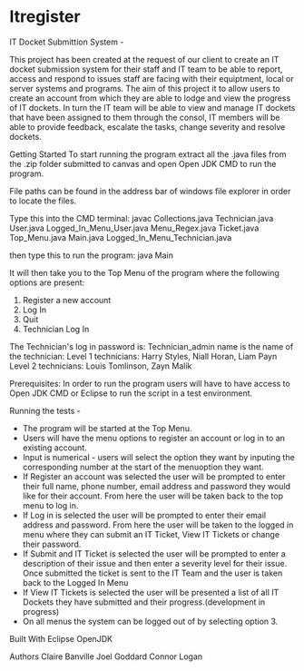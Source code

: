 # Itregister
IT Docket Submittion System -

This project has been created at the request of our client to create an IT docket submission system for their staff and IT team to be able to report, access and respond to issues staff are facing with their equiptment, local or server systems and programs. The aim of this project it to allow users to create an account from which they are able to lodge and view the progress of IT dockets. In turn the IT team will be able to view and manage IT dockets that have been assigned to them through the consol, IT members will be able to provide feedback, escalate the tasks, change severity and resolve dockets. 

Getting Started
To start running the program extract all the .java files from the .zip folder submitted to canvas and open Open JDK CMD to run the program. 

File paths can be found in the address bar of windows file explorer in order to locate the files.

Type this into the CMD terminal:
javac Collections.java Technician.java User.java Logged_In_Menu_User.java Menu_Regex.java Ticket.java Top_Menu.java Main.java Logged_In_Menu_Technician.java

then type this to run the program:
java Main

It will then take you to the Top Menu of the program where the following options are present:
1. Register a new account
2. Log In
3. Quit
4. Technician Log In

The Technician's log in password is: Technician_admin
name is the name of the technician:
Level 1 technicians: Harry Styles, Niall Horan, Liam Payn
Level 2 technicians: Louis Tomlinson, Zayn Malik

Prerequisites:
In order to run the program users will have to have access to Open JDK CMD or Eclipse to run the script in a test environment.

Running the tests - 

 - The program will be started at the Top Menu.
 - Users will have the menu options to register an account or log in to an existing account.
 - Input is numerical - users will select the option they want by inputing the corresponding number at the start of the menuoption they want.
 - If Register an account was selected the user will be prompted to enter their full name, phone number, email address and password they would like for their account. From here the user will be taken back to the top menu to log in.
 - If Log in is selected the user will be prompted to enter their email address and password. From here the user will be taken to the logged in menu where they can submit an IT Ticket, View IT Tickets or change their password.
 - If Submit and IT Ticket is selected the user will be prompted to enter a description of their issue and then enter a severity level for their issue. Once submitted the ticket is sent to the IT Team and the user is taken back to the Logged In Menu
 - If View IT Tickets is selected the user will be presented a list of all IT Dockets they have submitted and their progress.(development in progress)
 - On all menus the system can be logged out of by selecting option 3.

Built With
Eclipse
OpenJDK

Authors
Claire Banville
Joel Goddard
Connor Logan
